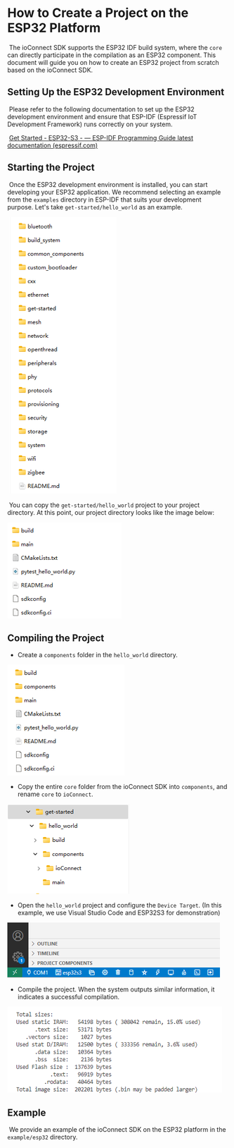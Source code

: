 # How to Create a Project on the ESP32 Platform

​		The ioConnect SDK supports the ESP32 IDF build system, where the `core` can directly participate in the compilation as an ESP32 component. This document will guide you on how to create an ESP32 project from scratch based on the ioConnect SDK.



## Setting Up the ESP32 Development Environment

​		Please refer to the following documentation to set up the ESP32 development environment and ensure that ESP-IDF (Espressif IoT Development Framework) runs correctly on your system.

​		[Get Started - ESP32-S3 - — ESP-IDF Programming Guide latest documentation (espressif.com)](https://docs.espressif.com/projects/esp-idf/en/latest/esp32s3/get-started/index.html)



## Starting the Project

​		Once the ESP32 development environment is installed, you can start developing your ESP32 application. We recommend selecting an example from the `examples` directory in ESP-IDF that suits your development purpose. Let's take `get-started/hello_world` as an example.

​		![esp32_example](image/esp32_example.png)

​		You can copy the `get-started/hello_world` project to your project directory. At this point, our project directory looks like the image below:

![get_start_init](image/get_start_1.png)



## Compiling the Project

- Create a `components` folder in the `hello_world` directory.

![get_start_2](image/get_start_2.png)

- Copy the entire `core` folder from the ioConnect SDK into `components`, and rename `core` to `ioConnect`.

![get_start_3](image/get_start_3.png)

- Open the `hello_world` project and configure the `Device Target`. (In this example, we use Visual Studio Code and ESP32S3 for demonstration)

![get_start_4](image/get_start_4.png)

- Compile the project. When the system outputs similar information, it indicates a successful compilation.

![get_start_5](image/get_start_5.png)



## Example

​		We provide an example of the ioConnect SDK on the ESP32 platform in the `example/esp32` directory.